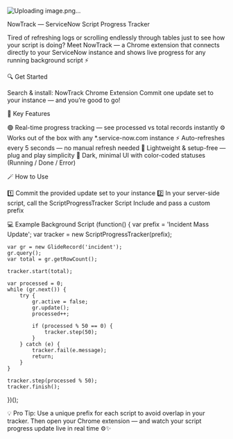 ![Uploading image.png…]()


NowTrack — ServiceNow Script Progress Tracker

Tired of refreshing logs or scrolling endlessly through tables just to see how your script is doing?
Meet NowTrack — a Chrome extension that connects directly to your ServiceNow instance and shows live progress for any running background script ⚡

🔍 Get Started

Search & install: NowTrack Chrome Extension
Commit one update set to your instance — and you’re good to go!

🧠 Key Features

🟢 Real-time progress tracking — see processed vs total records instantly
⚙️ Works out of the box with any *.service-now.com instance
⚡ Auto-refreshes every 5 seconds — no manual refresh needed
🧩 Lightweight & setup-free — plug and play simplicity
🎨 Dark, minimal UI with color-coded statuses (Running / Done / Error)

🪄 How to Use

1️⃣ Commit the provided update set to your instance
2️⃣ In your server-side script, call the ScriptProgressTracker Script Include and pass a custom prefix

💻 Example Background Script
(function() {
    var prefix = 'Incident Mass Update';
    var tracker = new ScriptProgressTracker(prefix);

    var gr = new GlideRecord('incident');
    gr.query();
    var total = gr.getRowCount();

    tracker.start(total);

    var processed = 0;
    while (gr.next()) {
        try {
            gr.active = false;
            gr.update();
            processed++;

            if (processed % 50 == 0) {
                tracker.step(50);
            }
        } catch (e) {
            tracker.fail(e.message);
            return;
        }
    }

    tracker.step(processed % 50);
    tracker.finish();
})();


💡 Pro Tip:
Use a unique prefix for each script to avoid overlap in your tracker.
Then open your Chrome extension — and watch your script progress update live in real time ⚙️✨
